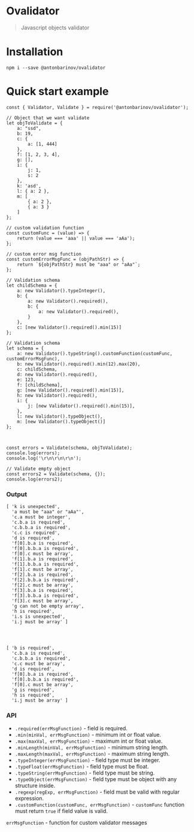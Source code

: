 # Ovalidator

> Javascript objects validator

# Installation
```
npm i --save @antonbarinov/ovalidator
```

# Quick start example
```
const { Validator, Validate } = require('@antonbarinov/ovalidator');

// Object that we want validate
let objToValidate = {
    a: "ssd",
    b: 19,
    c: {
        a: [1, 444]
    },
    f: [1, 2, 3, 4],
    g: [],
    i: {
        j: 1,
        s: 2
    },
    k: 'asd',
    l: { a: 2 },
    m: [
        { a: 2 },
        { a: 3 }
    ]
};

// custom validation function
const customFunc = (value) => {
    return (value === 'aaa' || value === 'aAa');
};

// custom error msg function
const customErrorMsgFunc = (objPathStr) => {
    return `${objPathStr} must be "aaa" or "aAa"`;
};

// Validation schema
let childSchema = {
    a: new Validator().typeInteger(),
    b: {
        a: new Validator().required(),
        b: {
            a: new Validator().required(),
        }
    },
    c: [new Validator().required().min(15)]
};

// Validation schema
let schema = {
    a: new Validator().typeString().customFunction(customFunc, customErrorMsgFunc),
    b: new Validator().required().min(12).max(20),
    c: childSchema,
    d: new Validator().required(),
    e: 123,
    f: [childSchema],
    g: [new Validator().required().min(15)],
    h: new Validator().required(),
    i: {
        j: [new Validator().required().min(15)],
    },
    l: new Validator().typeObject(),
    m: [new Validator().typeObject()]
};



const errors = Validate(schema, objToValidate);
console.log(errors);
console.log('\r\n\r\n\r\n');

// Validate empty object
const errors2 = Validate(schema, {});
console.log(errors2);
```

### Output
```
[ 'k is unexpected',
  'a must be "aaa" or "aAa"',
  'c.a must be integer',
  'c.b.a is required',
  'c.b.b.a is required',
  'c.c is required',
  'd is required',
  'f[0].b.a is required',
  'f[0].b.b.a is required',
  'f[0].c must be array',
  'f[1].b.a is required',
  'f[1].b.b.a is required',
  'f[1].c must be array',
  'f[2].b.a is required',
  'f[2].b.b.a is required',
  'f[2].c must be array',
  'f[3].b.a is required',
  'f[3].b.b.a is required',
  'f[3].c must be array',
  'g can not be empty array',
  'h is required',
  'i.s is unexpected',
  'i.j must be array' ]




[ 'b is required',
  'c.b.a is required',
  'c.b.b.a is required',
  'c.c must be array',
  'd is required',
  'f[0].b.a is required',
  'f[0].b.b.a is required',
  'f[0].c must be array',
  'g is required',
  'h is required',
  'i.j must be array' ]
```

### API
- `.required(errMsgFunction)` - field is required.
- `.min(minVal, errMsgFunction)` - minimum int or float value.
- `.max(maxVal, errMsgFunction)` - maximum int or float value.
- `.minLength(minVal, errMsgFunction)` - minimum string length.
- `.maxLength(maxVal, errMsgFunction)` - maximum string length.
- `.typeInteger(errMsgFunction)` - field type must be integer.
- `.typeFloat(errMsgFunction)` - field type must be float.
- `.typeString(errMsgFunction)` - field type must be string.
- `.typeObject(errMsgFunction)` - field type must be object with any structure inside.
- `.regexp(regExp, errMsgFunction)` - field must be valid with regular expression.
- `.customFunction(customFunc, errMsgFunction)` - `customFunc` function must return `true` if field value is valid.

`errMsgFunction` - function for custom validator messages